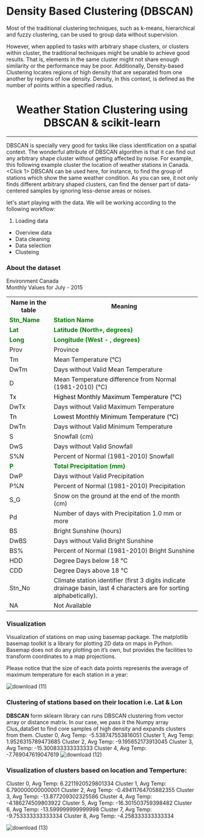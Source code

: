 # Density Based Clustering (DBSCAN)
Most of the traditional clustering techniques, such as k-means, hierarchical and fuzzy clustering, can be used to group data without supervision. 

However, when applied to tasks with arbitrary shape clusters, or clusters within cluster, the traditional techniques might be unable to achieve good results. That is, elements in the same cluster might not share enough similarity or the performance may be poor.
Additionally, Density-based Clustering locates regions of high density that are separated from one another by regions of low density. Density, in this context, is defined as the number of points within a specified radius.




<h1 align=center> Weather Station Clustering using DBSCAN & scikit-learn </h1>
<hr>

DBSCAN is specially very good for tasks like class identification on a spatial context. The wonderful attribute of DBSCAN algorithm is that it can find out any arbitrary shape cluster without getting affected by noise. For example, this following example cluster the location of weather stations in Canada.
<Click 1>
DBSCAN can be used here, for instance, to find the group of stations which show the same weather condition. As you can see, it not only finds different arbitrary shaped clusters, can find the denser part of data-centered samples by ignoring less-dense areas or noises.

let's start playing with the data. We will be working according to the following workflow: </font>
1. Loading data
- Overview data
- Data cleaning
- Data selection
- Clusteing

### About the dataset

Environment Canada    
Monthly Values for July - 2015	
</head>
<body>

<table>
  <tr>
    <th>Name in the table</th>
    <th>Meaning</th>
  </tr>
  <tr>
    <td><font color = "green"><strong>Stn_Name</font></td>
    <td><font color = "green"><strong>Station Name</font</td>
  </tr>
  <tr>
    <td><font color = "green"><strong>Lat</font></td>
    <td><font color = "green"><strong>Latitude (North+, degrees)</font></td>
  </tr>
  <tr>
    <td><font color = "green"><strong>Long</font></td>
    <td><font color = "green"><strong>Longitude (West - , degrees)</font></td>
  </tr>
  <tr>
    <td>Prov</td>
    <td>Province</td>
  </tr>
  <tr>
    <td>Tm</td>
    <td>Mean Temperature (°C)</td>
  </tr>
  <tr>
    <td>DwTm</td>
    <td>Days without Valid Mean Temperature</td>
  </tr>
  <tr>
    <td>D</td>
    <td>Mean Temperature difference from Normal (1981-2010) (°C)</td>
  </tr>
  <tr>
    <td><font color = "black">Tx</font></td>
    <td><font color = "black">Highest Monthly Maximum Temperature (°C)</font></td>
  </tr>
  <tr>
    <td>DwTx</td>
    <td>Days without Valid Maximum Temperature</td>
  </tr>
  <tr>
    <td><font color = "black">Tn</font></td>
    <td><font color = "black">Lowest Monthly Minimum Temperature (°C)</font></td>
  </tr>
  <tr>
    <td>DwTn</td>
    <td>Days without Valid Minimum Temperature</td>
  </tr>
  <tr>
    <td>S</td>
    <td>Snowfall (cm)</td>
  </tr>
  <tr>
    <td>DwS</td>
    <td>Days without Valid Snowfall</td>
  </tr>
  <tr>
    <td>S%N</td>
    <td>Percent of Normal (1981-2010) Snowfall</td>
  </tr>
  <tr>
    <td><font color = "green"><strong>P</font></td>
    <td><font color = "green"><strong>Total Precipitation (mm)</font></td>
  </tr>
  <tr>
    <td>DwP</td>
    <td>Days without Valid Precipitation</td>
  </tr>
  <tr>
    <td>P%N</td>
    <td>Percent of Normal (1981-2010) Precipitation</td>
  </tr>
  <tr>
    <td>S_G</td>
    <td>Snow on the ground at the end of the month (cm)</td>
  </tr>
  <tr>
    <td>Pd</td>
    <td>Number of days with Precipitation 1.0 mm or more</td>
  </tr>
  <tr>
    <td>BS</td>
    <td>Bright Sunshine (hours)</td>
  </tr>
  <tr>
    <td>DwBS</td>
    <td>Days without Valid Bright Sunshine</td>
  </tr>
  <tr>
    <td>BS%</td>
    <td>Percent of Normal (1981-2010) Bright Sunshine</td>
  </tr>
  <tr>
    <td>HDD</td>
    <td>Degree Days below 18 °C</td>
  </tr>
  <tr>
    <td>CDD</td>
    <td>Degree Days above 18 °C</td>
  </tr>
  <tr>
    <td>Stn_No</td>
    <td>Climate station identifier (first 3 digits indicate   drainage basin, last 4 characters are for sorting alphabetically).</td>
  </tr>
  <tr>
    <td>NA</td>
    <td>Not Available</td>
  </tr>


</table>

</body>
</html>

 ### Visualization
Visualization of stations on map using basemap package. The matplotlib basemap toolkit is a library for plotting 2D data on maps in Python. Basemap does not do any plotting on it’s own, but provides the facilities to transform coordinates to a map projections. 

Please notice that the size of each data points represents the average of maximum temperature for each station in a year:

![download (11)](https://user-images.githubusercontent.com/48255425/84578482-4f6dd180-ade3-11ea-893d-52778e88b432.png)

### Clustering of stations based on their location i.e. Lat & Lon

__DBSCAN__ form sklearn library can runs DBSCAN clustering from vector array or distance matrix. In our case, we pass it the Numpy array Clus_dataSet to find core samples of high density and expands clusters from them. 
  Cluster 0, Avg Temp: -5.538747553816051
  Cluster 1, Avg Temp: 1.9526315789473685
  Cluster 2, Avg Temp: -9.195652173913045
  Cluster 3, Avg Temp: -15.300833333333333
  Cluster 4, Avg Temp: -7.769047619047619
![download (12)](https://user-images.githubusercontent.com/48255425/84578516-a5427980-ade3-11ea-851d-7b292d060789.png)


### Visualization of clusters based on location and Temperture:
  Cluster 0, Avg Temp: 6.2211920529801334
  Cluster 1, Avg Temp: 6.790000000000001
  Cluster 2, Avg Temp: -0.49411764705882355
  Cluster 3, Avg Temp: -13.877209302325586
  Cluster 4, Avg Temp: -4.186274509803922
  Cluster 5, Avg Temp: -16.301503759398482
  Cluster 6, Avg Temp: -13.599999999999998
  Cluster 7, Avg Temp: -9.753333333333334
  Cluster 8, Avg Temp: -4.258333333333334

![download (13)](https://user-images.githubusercontent.com/48255425/84578558-04a08980-ade4-11ea-95fb-0579b680c51f.png)




